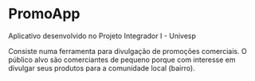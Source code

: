 # PromoApp
Aplicativo desenvolvido no Projeto Integrador I - Univesp

Consiste numa ferramenta para divulgação de promoções comerciais. O público alvo são comerciantes de pequeno porque com interesse em divulgar seus produtos para a comunidade local (bairro).
